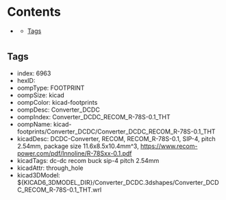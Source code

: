 



Contents
========

* [](#)
	* [Tags](#tags)

# 

## Tags

- index: 6963
- hexID: 
- oompType: FOOTPRINT
- oompSize: kicad
- oompColor: kicad-footprints
- oompDesc: Converter_DCDC
- oompIndex: Converter_DCDC_RECOM_R-78S-0.1_THT
- oompName: kicad-footprints/Converter_DCDC/Converter_DCDC_RECOM_R-78S-0.1_THT
- kicadDesc: DCDC-Converter, RECOM, RECOM_R-78S-0.1, SIP-4, pitch 2.54mm, package size 11.6x8.5x10.4mm^3, https://www.recom-power.com/pdf/Innoline/R-78Sxx-0.1.pdf
- kicadTags: dc-dc recom buck sip-4 pitch 2.54mm
- kicadAttr: through_hole
- kicad3DModel: ${KICAD6_3DMODEL_DIR}/Converter_DCDC.3dshapes/Converter_DCDC_RECOM_R-78S-0.1_THT.wrl
